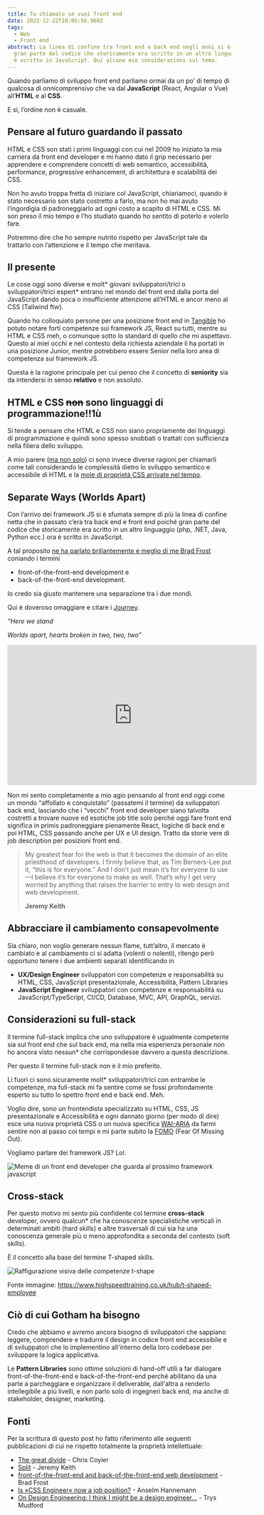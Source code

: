 ```yaml
---
title: Tu chiamalo se vuoi front end
date: 2022-12-22T16:05:56.960Z
tags:
  - Web
  - Front end
abstract: La linea di confine tra front end e back end negli anni si è sfumata e
  gran parte del codice che storicamente era scritto in un altro linguaggio ora
  è scritto in JavaScript. Qui alcune mie considerazioni sul tema.
---
```

Quando parliamo di sviluppo front end parliamo ormai da un po’ di tempo di qualcosa di onnicomprensivo che va dal **JavaScript** (React, Angular o Vue) all’**HTML** e al **CSS**.

E sì, l’ordine non è casuale.

## Pensare al futuro guardando il passato

HTML e CSS son stati i primi linguaggi con cui nel 2009 ho iniziato la mia carriera da front end developer e mi hanno dato il grip necessario per apprendere e comprendere concetti di web semantico, accessibilità, performance, progressive enhancement, di architettura e scalabilità dei CSS.

Non ho avuto troppa fretta di iniziare col JavaScript, chiariamoci, quando è stato necessario son stato costretto a farlo, ma non ho mai avuto l’ingordigia di padroneggiarlo ad ogni costo a scapito di HTML e CSS. Mi son preso il mio tempo e l’ho studiato quando ho sentito di poterlo e volerlo fare.

Potremmo dire che ho sempre nutrito rispetto per JavaScript tale da trattarlo con l’attenzione e il tempo che meritava.

## Il presente

Le cose oggi sono diverse e molt\* giovani sviluppatori/trici o sviluppatori/trici espert\* entrano nel mondo del front end dalla porta del JavaScript dando poca o insufficiente attenzione all’HTML e ancor meno al CSS (Tailwind ftw).

Quando ho colloquiato persone per una posizione front end in [Tangible](https://tangible.is/) ho potuto notare forti competenze sui framework JS, React su tutti, mentre su HTML e CSS meh, o comunque sotto lo standard di quello che mi aspettavo. Questo ai miei occhi e nel contesto della richiesta aziendale li ha portati in una posizione Junior, mentre potrebbero essere Senior nella loro area di competenza sui framework JS. 

Questa è la ragione principale per cui penso che il concetto di **seniority** sia da intendersi in senso **relativo** e non assoluto.

## HTML e CSS <s>non</s> sono linguaggi di programmazione!!1ù

Si tende a pensare che HTML e CSS non siano propriamente dei linguaggi di programmazione e quindi sono spesso snobbati o trattati con sufficienza nella filiera dello sviluppo. 

A mio parere ([ma non solo](https://css-tricks.com/is-css-a-programming-language/)) ci sono invece diverse ragioni per chiamarli come tali considerando le complessità dietro lo sviluppo semantico e accessibile di HTML e la [mole di proprietà CSS arrivate nel tempo](https://css-tricks.com/is-there-too-much-css-now/).

## Separate Ways (Worlds Apart)

Con l’arrivo dei framework JS si è sfumata sempre di più la linea di confine netta che in passato c’era tra back end e front end poiché gran parte del codice che storicamente era scritto in un altro linguaggio (php, .NET, Java, Python ecc.) ora è scritto in JavaScript.

A tal proposito [ne ha parlato brillantemente e meglio di me Brad Frost](https://bradfrost.com/blog/post/front-of-the-front-end-and-back-of-the-front-end-web-development/) coniando i termini

* front-of-the-front-end development e
* back-of-the-front-end development.

Io credo sia giusto mantenere una separazione tra i due mondi.

Qui è doveroso omaggiare e citare i [Journey](https://it.wikipedia.org/wiki/Journey_(gruppo_musicale)).

*“Here we stand*

*Worlds apart, hearts broken in two, two, two”*

<iframe width="560" height="315" src="https://www.youtube.com/embed/LatorN4P9aA" title="YouTube video player" frameborder="0" allow="accelerometer; autoplay; clipboard-write; encrypted-media; gyroscope; picture-in-picture" allowfullscreen></iframe>

Non mi sento completamente a mio agio pensando al front end oggi come un mondo “affollato e conquistato” (passatemi il termine) da sviluppatori back end, lasciando che i “vecchi” front end developer siano talvolta costretti a trovare nuove ed esotiche job title solo perché oggi fare front end significa in primis padroneggiare pienamente React, logiche di back end e poi HTML, CSS passando anche per UX e UI design. Tratto da storie vere di job description per posizioni front end.

> My greatest fear for the web is that it becomes the domain of an elite priesthood of developers. I firmly believe that, as Tim Berners-Lee put it, “this is for everyone.” And I don’t just mean it’s for everyone to use—I believe it’s for everyone to make as well. That’s why I get very worried by anything that raises the barrier to entry to web design and web development.
>
> **Jeremy Keith**

## Abbracciare il cambiamento consapevolmente

Sia chiaro, non voglio generare nessun flame, tutt’altro, il mercato è cambiato e al cambiamento ci si adatta (volenti o nolenti), ritengo però opportuno tenere i due ambienti separati identificando in

* **UX/Design Engineer** sviluppatori con competenze e responsabilità su HTML, CSS, JavaScript presentazionale, Accessibilità, Pattern Libraries
* **JavaScript Engineer** sviluppatori con competenze e responsabilità su JavaScript/TypeScript, CI/CD, Database, MVC, API, GraphQL, servizi.

## Considerazioni su full-stack

Il termine full-stack implica che uno sviluppatore è ugualmente competente sia sul front end che sul back end, ma nella mia esperienza personale non ho ancora visto nessun* che corrispondesse davvero a questa descrizione.

Per questo il termine full-stack non è il mio preferito. 

Lì fuori ci sono sicuramente molt* sviluppatori/trici con entrambe le competenze, ma full-stack mi fa sentire come se fossi profondamente esperto su tutto lo spettro front end e back end. Meh.

Voglio dire, sono un frontendista specializzato su HTML, CSS, JS presentazionale e Accessibilità e ogni dannato giorno (per modo di dire) esce una nuova proprietà CSS o un nuova specifica [WAI-ARIA](https://www.w3.org/WAI/standards-guidelines/aria/) da farmi sentire non al passo coi tempi e mi parte subito la [FOMO](https://it.wikipedia.org/wiki/FOMO) (Fear Of Missing Out).

Vogliamo parlare dei framework JS? Lol.

![Meme di un front end developer che guarda al prossimo framework javascript](/assets/img/uploads/meme-framework-js.png)

## Cross-stack

Per questo motivo mi sento più confidente col termine **cross-stack** developer, ovvero qualcun* che ha conoscenze specialistiche verticali in determinati ambiti (hard skills) e altre trasversali di cui sia ha una conoscenza generale più o meno approfondita a seconda del contesto (soft skills). 

È il concetto alla base del termine T-shaped skills.

![Raffigurazione visiva delle competenze t-shape](/assets/img/uploads/t-shape.png)

<p class="img-credits">Fonte immagine: <a href="https://www.highspeedtraining.co.uk/hub/t-shaped-employee">https://www.highspeedtraining.co.uk/hub/t-shaped-employee</a></p>

## Ciò di cui Gotham ha bisogno

Credo che abbiamo e avremo ancora bisogno di sviluppatori che sappiano leggere, comprendere e tradurre il design in codice front end accessibile e di sviluppatori che lo implementino all'interno della loro codebase per sviluppare la logica applicativa.

Le **Pattern Libraries** sono ottime soluzioni di hand-off utili a far dialogare front-of-the-front-end e back-of-the-front-end perché abilitano da una parte a parcheggiare e organizzare il deliverable, dall'altra a renderlo intellegibile a più livelli, e non parlo solo di ingegneri back end, ma anche di stakeholder, designer, marketing.

## Fonti

Per la scrittura di questo post ho fatto riferimento alle seguenti pubblicazioni di cui ne rispetto totalmente la proprietà intellettuale:

* [The great divide](https://css-tricks.com/the-great-divide/) - Chris Coyier
* [Split](https://adactio.com/journal/15050) - Jeremy Keith
* [front-of-the-front-end and back-of-the-front-end web development](https://bradfrost.com/blog/post/front-of-the-front-end-and-back-of-the-front-end-web-development/) - Brad Frost
* [Is »CSS Engineer« now a job position?](https://helloanselm.com/writings/is-css-engineer-now-a-job-position) - Anselm Hannemann
* [On Design Engineering: I think I might be a design engineer...](https://www.trysmudford.com/blog/i-think-im-a-design-engineer/) - Trys Mudford
